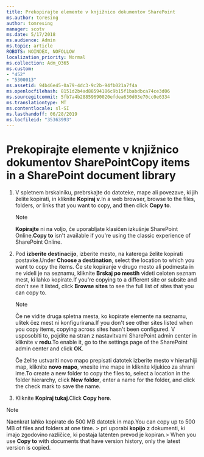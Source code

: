 ```yaml
---
title: Prekopirajte elemente v knjižnico dokumentov SharePoint
ms.author: toresing
author: tomresing
manager: scotv
ms.date: 5/17/2018
ms.audience: Admin
ms.topic: article
ROBOTS: NOINDEX, NOFOLLOW
localization_priority: Normal
ms.collection: Adm_O365
ms.custom:
- "452"
- "5300013"
ms.assetid: 94b46e45-0a79-4dc3-9c2b-94fb021a7f4a
ms.openlocfilehash: 8151d2b4ad88594186c9b15f1babdbca74ce3d06
ms.sourcegitcommit: 5fb7a4b28859690020efdea630d03e70cc0e6334
ms.translationtype: MT
ms.contentlocale: sl-SI
ms.lasthandoff: 06/28/2019
ms.locfileid: "35363993"
---
```

# <a name="copy-items-in-a-sharepoint-document-library"></a><span data-ttu-id="f2123-102">Prekopirajte elemente v knjižnico dokumentov SharePoint</span><span class="sxs-lookup"><span data-stu-id="f2123-102">Copy items in a SharePoint document library</span></span>

1. <span data-ttu-id="f2123-103">V spletnem brskalniku, prebrskajte do datoteke, mape ali povezave, ki jih želite kopirati, in kliknite **Kopiraj v**.</span><span class="sxs-lookup"><span data-stu-id="f2123-103">In a web browser, browse to the files, folders, or links that you want to copy, and then click **Copy to**.</span></span>

    > [!NOTE]
    > <span data-ttu-id="f2123-104">**Kopirajte** ni na voljo, če uporabljate klasičen izkušnje SharePoint Online.</span><span class="sxs-lookup"><span data-stu-id="f2123-104">**Copy to** isn't available if you're using the classic experience of SharePoint Online.</span></span>
  
2. <span data-ttu-id="f2123-105">Pod **izberite destinacijo**, izberite mesto, na katerega želite kopirati postavke.</span><span class="sxs-lookup"><span data-stu-id="f2123-105">Under **Choose a destination**, select the location to which you want to copy the items.</span></span> <span data-ttu-id="f2123-106">Če ste kopiranje v drugo mesto ali podmesta in ne videli je na seznamu, kliknite **Brskaj po mestih** videti celoten seznam mest, ki lahko kopirate.</span><span class="sxs-lookup"><span data-stu-id="f2123-106">If you're copying to a different site or subsite and don't see it listed, click **Browse sites** to see the full list of sites that you can copy to.</span></span>

    > [!NOTE]
    > <span data-ttu-id="f2123-107">Če ne vidite druga spletna mesta, ko kopirate elemente na seznamu, ulitek čez mest ni konfigurirana.</span><span class="sxs-lookup"><span data-stu-id="f2123-107">If you don't see other sites listed when you copy items, copying across sites hasn't been configured.</span></span> <span data-ttu-id="f2123-108">V usposobiti to, pojdite na stran z nastavitvami SharePoint admin center in kliknite v **redu**.</span><span class="sxs-lookup"><span data-stu-id="f2123-108">To enable it, go to the settings page of the SharePoint admin center and click **OK**.</span></span>
  
    <span data-ttu-id="f2123-109">Če želite ustvariti novo mapo prepisati datotek izberite mesto v hierarhiji map, kliknite **novo mapo**, vnesite ime mape in kliknite kljukico za shrani ime.</span><span class="sxs-lookup"><span data-stu-id="f2123-109">To create a new folder to copy the files to, select a location in the folder hierarchy, click **New folder**, enter a name for the folder, and click the check mark to save the name.</span></span>

3. <span data-ttu-id="f2123-110">Kliknite **Kopiraj tukaj**.</span><span class="sxs-lookup"><span data-stu-id="f2123-110">Click **Copy here**.</span></span>

> [!NOTE]
> <span data-ttu-id="f2123-111">Naenkrat lahko kopirate do 500 MB datotek in map.</span><span class="sxs-lookup"><span data-stu-id="f2123-111">You can copy up to 500 MB of files and folders at one time.</span></span> <span data-ttu-id="f2123-112">> pri uporabi **kopijo** z dokumenti, ki imajo zgodovino različice, ki postaja latenten prevod je kopiran.</span><span class="sxs-lookup"><span data-stu-id="f2123-112">>  When you use **Copy to** with documents that have version history, only the latest version is copied.</span></span>
  